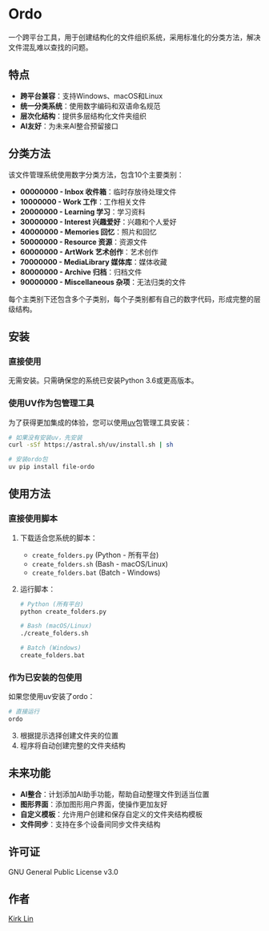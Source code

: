 # Ordo

一个跨平台工具，用于创建结构化的文件组织系统，采用标准化的分类方法，解决文件混乱难以查找的问题。

## 特点

- **跨平台兼容**：支持Windows、macOS和Linux
- **统一分类系统**：使用数字编码和双语命名规范
- **层次化结构**：提供多层结构化文件夹组织
- **AI友好**：为未来AI整合预留接口

## 分类方法

该文件管理系统使用数字分类方法，包含10个主要类别：

- **00000000 - Inbox 收件箱**：临时存放待处理文件
- **10000000 - Work 工作**：工作相关文件
- **20000000 - Learning 学习**：学习资料
- **30000000 - Interest 兴趣爱好**：兴趣和个人爱好
- **40000000 - Memories 回忆**：照片和回忆
- **50000000 - Resource 资源**：资源文件
- **60000000 - ArtWork 艺术创作**：艺术创作
- **70000000 - MediaLibrary 媒体库**：媒体收藏
- **80000000 - Archive 归档**：归档文件
- **90000000 - Miscellaneous 杂项**：无法归类的文件

每个主类别下还包含多个子类别，每个子类别都有自己的数字代码，形成完整的层级结构。

## 安装

### 直接使用
无需安装。只需确保您的系统已安装Python 3.6或更高版本。

### 使用UV作为包管理工具
为了获得更加集成的体验，您可以使用[uv](https://github.com/astral-sh/uv)包管理工具安装：

```bash
# 如果没有安装uv，先安装
curl -sSf https://astral.sh/uv/install.sh | sh

# 安装ordo包
uv pip install file-ordo
```

## 使用方法

### 直接使用脚本
1. 下载适合您系统的脚本：
   - `create_folders.py` (Python - 所有平台)
   - `create_folders.sh` (Bash - macOS/Linux)
   - `create_folders.bat` (Batch - Windows)

2. 运行脚本：
   ```bash
   # Python (所有平台)
   python create_folders.py
   
   # Bash (macOS/Linux)
   ./create_folders.sh
   
   # Batch (Windows)
   create_folders.bat
   ```

### 作为已安装的包使用
如果您使用uv安装了ordo：

```bash
# 直接运行
ordo
```

3. 根据提示选择创建文件夹的位置
4. 程序将自动创建完整的文件夹结构

## 未来功能

- **AI整合**：计划添加AI助手功能，帮助自动整理文件到适当位置
- **图形界面**：添加图形用户界面，使操作更加友好
- **自定义模板**：允许用户创建和保存自定义的文件夹结构模板
- **文件同步**：支持在多个设备间同步文件夹结构

## 许可证

GNU General Public License v3.0

## 作者

[Kirk Lin](https://github.com/kirklin) 
